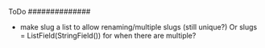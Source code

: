 ToDo
##############

- make slug a list to allow renaming/multiple slugs (still unique?) Or slugs = ListField(StringField()) for when there are multiple?

